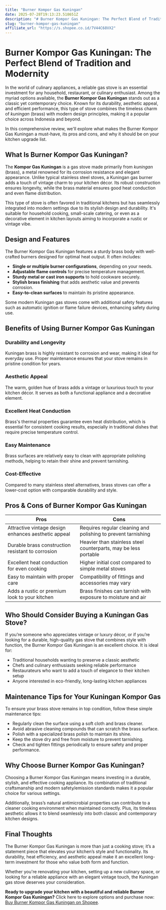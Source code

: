 ```yaml
---
title: "Burner Kompor Gas Kuningan"
date: 2025-07-28T19:13:23.518651Z
description: "# Burner Kompor Gas Kuningan: The Perfect Blend of Tradition and Modernity..."
slug: "burner-kompor-gas-kuningan"
affiliate_url: "https://s.shopee.co.id/7V44C68VX2"
---
```

# Burner Kompor Gas Kuningan: The Perfect Blend of Tradition and Modernity

In the world of culinary appliances, a reliable gas stove is an essential investment for any household, restaurant, or culinary enthusiast. Among the myriad options available, the **Burner Kompor Gas Kuningan** stands out as a classic yet contemporary choice. Known for its durability, aesthetic appeal, and efficient performance, this type of stove combines the timeless charm of *kuningan* (brass) with modern design principles, making it a popular choice across Indonesia and beyond.

In this comprehensive review, we'll explore what makes the Burner Kompor Gas Kuningan a must-have, its pros and cons, and why it should be on your kitchen upgrade list.

## What Is Burner Kompor Gas Kuningan?

The **Kompor Gas Kuningan** is a gas stove made primarily from *kuningan* (brass), a metal renowned for its corrosion resistance and elegant appearance. Unlike typical stainless steel stoves, a Kuningan gas burner adds a touch of vintage charm to your kitchen décor. Its robust construction ensures longevity, while the brass material ensures good heat conduction and even flame distribution.

This type of stove is often favored in traditional kitchens but has seamlessly integrated into modern settings due to its stylish design and durability. It's suitable for household cooking, small-scale catering, or even as a decorative element in kitchen layouts aiming to incorporate a rustic or vintage vibe.

## Design and Features

The Burner Kompor Gas Kuningan features a sturdy brass body with well-crafted burners designed for optimal heat output. It often includes:

- **Single or multiple burner configurations**, depending on your needs.
- **Adjustable flame controls** for precise temperature management.
- **Sturdy metal or cast iron supports** to hold cookware securely.
- **Stylish brass finishing** that adds aesthetic value and prevents corrosion.
- **Easy-to-clean surfaces** to maintain its pristine appearance.

Some modern Kuningan gas stoves come with additional safety features such as automatic ignition or flame failure devices, enhancing safety during use.

## Benefits of Using Burner Kompor Gas Kuningan

### Durability and Longevity

Kuningan brass is highly resistant to corrosion and wear, making it ideal for everyday use. Proper maintenance ensures that your stove remains in pristine condition for years.

### Aesthetic Appeal

The warm, golden hue of brass adds a vintage or luxurious touch to your kitchen décor. It serves as both a functional appliance and a decorative element.

### Excellent Heat Conduction

Brass's thermal properties guarantee even heat distribution, which is essential for consistent cooking results, especially in traditional dishes that require precise temperature control.

### Easy Maintenance

Brass surfaces are relatively easy to clean with appropriate polishing methods, helping to retain their shine and prevent tarnishing.

### Cost-Effective

Compared to many stainless steel alternatives, brass stoves can offer a lower-cost option with comparable durability and style.

## Pros & Cons of Burner Kompor Gas Kuningan

| **Pros** | **Cons** |
|------------|--------------|
| Attractive vintage design enhances aesthetic appeal | Requires regular cleaning and polishing to prevent tarnishing |
| Durable brass construction resistant to corrosion | Heavier than stainless steel counterparts, may be less portable |
| Excellent heat conduction for even cooking | Higher initial cost compared to simple metal stoves |
| Easy to maintain with proper care | Compatibility of fittings and accessories may vary |
| Adds a rustic or premium look to your kitchen | Brass finishes can tarnish with exposure to moisture and air |

## Who Should Consider Buying a Kuningan Gas Stove?

If you’re someone who appreciates vintage or luxury décor, or if you’re looking for a durable, high-quality gas stove that combines style with function, the Burner Kompor Gas Kuningan is an excellent choice. It is ideal for:

- Traditional households wanting to preserve a classic aesthetic
- Chefs and culinary enthusiasts seeking reliable performance
- Restaurateurs who want to add a touch of elegance to their kitchen setup
- Anyone interested in eco-friendly, long-lasting kitchen appliances

## Maintenance Tips for Your Kuningan Kompor Gas

To ensure your brass stove remains in top condition, follow these simple maintenance tips:

- Regularly clean the surface using a soft cloth and brass cleaner.
- Avoid abrasive cleaning compounds that can scratch the brass surface.
- Polish with a specialized brass polish to maintain its shine.
- Keep the stove dry and free from moisture to prevent tarnishing.
- Check and tighten fittings periodically to ensure safety and proper performance.

## Why Choose Burner Kompor Gas Kuningan?

Choosing a Burner Kompor Gas Kuningan means investing in a durable, stylish, and effective cooking appliance. Its combination of traditional craftsmanship and modern safety/emission standards makes it a popular choice for various settings.

Additionally, brass’s natural antimicrobial properties can contribute to a cleaner cooking environment when maintained correctly. Plus, its timeless aesthetic allows it to blend seamlessly into both classic and contemporary kitchen designs.

## Final Thoughts

The Burner Kompor Gas Kuningan is more than just a cooking stove; it’s a statement piece that elevates your kitchen’s style and functionality. Its durability, heat efficiency, and aesthetic appeal make it an excellent long-term investment for those who value both form and function.

Whether you're renovating your kitchen, setting up a new culinary space, or looking for a reliable appliance with an elegant vintage touch, the Kuningan gas stove deserves your consideration.

**Ready to upgrade your kitchen with a beautiful and reliable Burner Kompor Gas Kuningan?** Click here to explore options and purchase now: [Buy Burner Kompor Gas Kuningan on Shopee](https://s.shopee.co.id/7V44C68VX2).
